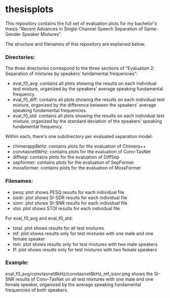 # thesisplots

This repository contains the full set of evaluation plots for my bachelor's thesis "Recent Advances in Single-Channel Speech Separation of Same-Gender Speaker Mixtures".

The structure and filenames of this repository are explained below.

### Directories:

The three directories correspond to the three sections of "Evaluation 2: Separation of mixtures by speakers’ fundamental frequencies":

- eval_f0_avg: contains all plots showing the results on each individual test mixture, organized by the speakers' average speaking fundamental frequency.  
- eval_f0_diff: contains all plots showing the results on each individual test mixture, organized by the difference between the speakers' average speaking fundamental frequencies.  
- eval_f0_std: contains all plots showing the results on each individual test mixture, organized by the standard deviation of the speakers' speaking fundamental frequency.  

Within each, there's one subdirectory per evaluated separation model:

- chimerapp8kHz: contains plots for the evaluation of Chimera++
- convtasnet8kHz: contains plots for the evaluation of Conv-TasNet
- diffsep: contains plots for the evaluation of DiffSep
- sepformer: contains plots for the evaluation of SepFormer
- mossformer: contains plots for the evaluation of MossFormer

### Filenames:

- pesq: plot shows PESQ results for each individual file
- sisdr: plot shows SI-SDR results for each individual file
- sisnr: plot shows SI-SNR results for each individual file
- stoi: plot shows STOI results for each individual file

For eval_f0_avg and eval_f0_std:

- total: plot shows results for all test mixtures
- mf: plot shows results only for test mixtures with one male and one female speaker 
- mm: plot shows results only for test mixtures with two male speakers
- ff: plot shows results only for test mixtures with two female speakers

### Example:

eval_f0_avg/convtasnet8kHz/convtasnet8kHz_mf_sisnr.png shows the SI-SNR results of Conv-TasNet on all test mixtures with one male and one female speaker, organized by the average speaking fundamental frequencies of both speakers.
